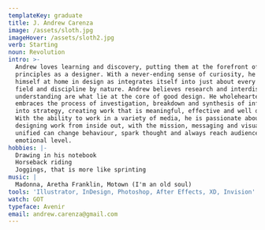 ```yaml
---
templateKey: graduate
title: J. Andrew Carenza
image: /assets/sloth.jpg
imageHover: /assets/sloth2.jpg
verb: Starting
noun: Revolution
intro: >-
  Andrew loves learning and discovery, putting them at the forefront of his
  principles as a designer. With a never-ending sense of curiosity, he found
  himself at home in design as integrates itself into just about every other
  field and discipline by nature. Andrew believes research and interdisciplinary
  understanding are what lie at the core of good design. He wholeheartedly
  embraces the process of investigation, breakdown and synthesis of information
  into strategy, creating work that is meaningful, effective and well designed.
  With the ability to work in a variety of media, he is passionate about
  designing work from inside out, with the mission, messaging and visuals that
  unified can change behaviour, spark thought and always reach audiences on an
  emotional level.  
hobbies: |-
  Drawing in his notebook
  Horseback riding
  Joggings, that is more like sprinting
music: |
  Madonna, Aretha Franklin, Motown (I'm an old soul)
tools: 'Illustrator, InDesign, Photoshop, After Effects, XD, Invision'
watch: GOT
typeface: Avenir
email: andrew.carenza@gmail.com
---
```



